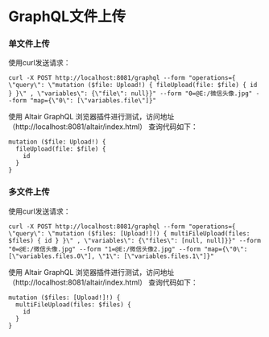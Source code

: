 # GraphQL文件上传

### 单文件上传
使用curl发送请求：

```
curl -X POST http://localhost:8081/graphql --form "operations={ \"query\": \"mutation ($file: Upload!) { fileUpload(file: $file) { id } }\" , \"variables\": {\"file\": null}}" --form "0=@E:/微信头像.jpg" --form "map={\"0\": [\"variables.file\"]}"
```

使用 Altair GraphQL 浏览器插件进行测试，访问地址（http://localhost:8081/altair/index.html）
查询代码如下：

```
mutation ($file: Upload!) {
  fileUpload(file: $file) {
    id
  }
}
```

### 多文件上传
使用curl发送请求：

```
curl -X POST http://localhost:8081/graphql --form "operations={ \"query\": \"mutation ($files: [Upload!]!) { multiFileUpload(files: $files) { id } }\" , \"variables\": {\"files\": [null, null]}}" --form "0=@E:/微信头像.jpg" --form "1=@E:/微信头像2.jpg" --form "map={\"0\": [\"variables.files.0\"], \"1\": [\"variables.files.1\"]}"
```

使用 Altair GraphQL 浏览器插件进行测试，访问地址（http://localhost:8081/altair/index.html）
查询代码如下：

```
mutation ($files: [Upload!]!) {
  multiFileUpload(files: $files) {
    id
  }
}
```
